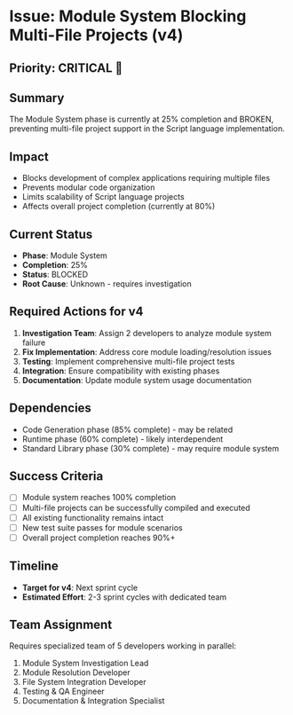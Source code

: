 # Issue: Module System Blocking Multi-File Projects (v4)

## Priority: CRITICAL 🔴

## Summary

The Module System phase is currently at 25% completion and BROKEN, preventing multi-file project support in the Script language implementation.

## Impact

- Blocks development of complex applications requiring multiple files
- Prevents modular code organization
- Limits scalability of Script language projects
- Affects overall project completion (currently at 80%)

## Current Status

- **Phase**: Module System
- **Completion**: 25%
- **Status**: BLOCKED
- **Root Cause**: Unknown - requires investigation

## Required Actions for v4

1. **Investigation Team**: Assign 2 developers to analyze module system failure
2. **Fix Implementation**: Address core module loading/resolution issues
3. **Testing**: Implement comprehensive multi-file project tests
4. **Integration**: Ensure compatibility with existing phases
5. **Documentation**: Update module system usage documentation

## Dependencies

- Code Generation phase (85% complete) - may be related
- Runtime phase (60% complete) - likely interdependent
- Standard Library phase (30% complete) - may require module system

## Success Criteria

- [ ] Module system reaches 100% completion
- [ ] Multi-file projects can be successfully compiled and executed
- [ ] All existing functionality remains intact
- [ ] New test suite passes for module scenarios
- [ ] Overall project completion reaches 90%+

## Timeline

- **Target for v4**: Next sprint cycle
- **Estimated Effort**: 2-3 sprint cycles with dedicated team

## Team Assignment

Requires specialized team of 5 developers working in parallel:

1. Module System Investigation Lead
2. Module Resolution Developer
3. File System Integration Developer
4. Testing & QA Engineer
5. Documentation & Integration Specialist
